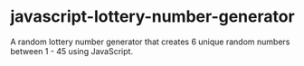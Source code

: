 # javascript-lottery-number-generator
A random lottery number generator that creates 6 unique random numbers between 1 - 45 using JavaScript.
